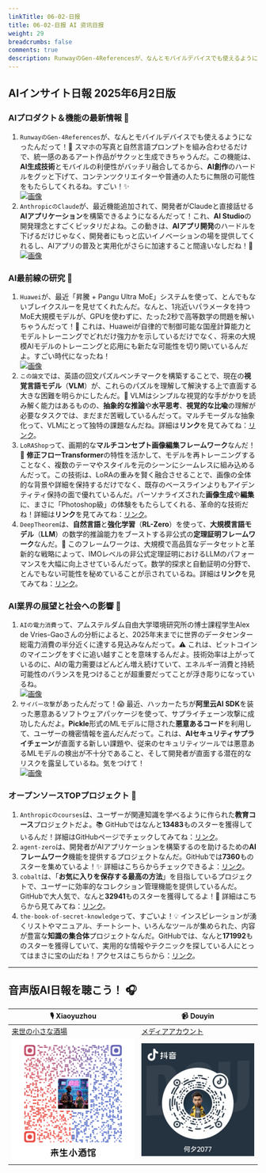 ```yaml
---
linkTitle: 06-02-日报
title: 06-02-日报 AI 资讯日报
weight: 29
breadcrumbs: false
comments: true
description: RunwayのGen-4Referencesが、なんとモバイルデバイスでも使えるようになったんだって！📱 スマホの写真と自然言語プロンプトを組み合わせるだけで、統一感のあるアート作品がサクッと生成できちゃうんだ。この機能は、AI生成技術とモバイルの利便性がバッチリ融合してるから、AI創作のハードルをグッと下げて、.
---
```

## AIインサイト日報 2025年6月2日版

### **AIプロダクト＆機能の最新情報** 🚀

1.  `RunwayのGen-4References`が、なんとモバイルデバイスでも使えるようになったんだって！📱 スマホの写真と自然言語プロンプトを組み合わせるだけで、統一感のあるアート作品がサクッと生成できちゃうんだ。この機能は、**AI生成技術**とモバイルの利便性がバッチリ融合してるから、**AI創作**のハードルをグッと下げて、コンテンツクリエイターや普通の人たちに無限の可能性をもたらしてくれるね。すごい！✨
    <br/> [![画像](https://raw.githubusercontent.com/justlovemaki/imagehub/refs/heads/main/images/2025/07/news_01k0253aybfg1rk90dmraa9j3w.avif)](https://raw.githubusercontent.com/justlovemaki/imagehub/refs/heads/main/images/2025/07/news_01k0253aybfg1rk90dmraa9j3w.avif) <br/>
2.  `AnthropicのClaude`が、最近機能追加されて、開発者がClaudeと直接話せる**AIアプリケーション**を構築できるようになるんだって！これ、**AI Studio**の開発理念とすごくピッタリだよね。この動きは、**AIアプリ開発**のハードルを下げるだけじゃなく、開発者にもっと広いイノベーションの場を提供してくれるし、AIアプリの普及と実用化がさらに加速すること間違いなしだね！🚀
    <br/> [![画像](https://raw.githubusercontent.com/justlovemaki/imagehub/refs/heads/main/images/2025/07/news_01k0253c6zfzg8wrn1yscdr5zw.avif)](https://raw.githubusercontent.com/justlovemaki/imagehub/refs/heads/main/images/2025/07/news_01k0253c6zfzg8wrn1yscdr5zw.avif) <br/>

### **AI最前線の研究** 🔬

1.  `Huawei`が、最近「昇騰 + Pangu Ultra MoE」システムを使って、とんでもないブレイクスルーを見せてくれたんだ。なんと、1兆近いパラメータを持つMoE大規模モデルが、GPUを使わずに、たった2秒で高等数学の問題を解いちゃうんだって！🤯 これは、Huaweiが自律的で制御可能な国産計算能力とモデルトレーニングでどれだけ強力かを示しているだけでなく、将来の大規模AIモデルのトレーニングと応用にも新たな可能性を切り開いているんだよ。すごい時代になったね！
    <br/> [![画像](https://raw.githubusercontent.com/justlovemaki/imagehub/refs/heads/main/images/2025/07/news_01k0253hbnemn8dh186w4p6p6k.avif)](https://raw.githubusercontent.com/justlovemaki/imagehub/refs/heads/main/images/2025/07/news_01k0253hbnemn8dh186w4p6p6k.avif) <br/>
2.  `この論文`では、英語の回文パズルベンチマークを構築することで、現在の**視覚言語モデル**（**VLM**）が、これらのパズルを理解して解決する上で直面する大きな困難を明らかにしたんだ。🤔 VLMはシンプルな視覚的な手がかりを読み解く能力はあるものの、**抽象的な推論**や**水平思考**、**視覚的な比喩**の理解が必要なタスクでは、まだまだ苦戦しているんだって。マルチモーダルな抽象化って、VLMにとって独特の課題なんだね。詳細は**リンク**を見てみてね：[リンク](https://arxiv.org/abs/2505.23759)。
3.  `LoRAShop`って、画期的な**マルチコンセプト画像編集フレームワーク**なんだ！🎨 **修正フローTransformer**の特性を活かして、モデルを再トレーニングすることなく、複数のテーマやスタイルを元のシーンにシームレスに組み込めるんだって。この技術は、LoRAの重みを賢く融合させることで、画像の全体的な背景や詳細を保持するだけでなく、既存のベースラインよりもアイデンティティ保持の面で優れているんだ。パーソナライズされた**画像生成**や**編集**に、まさに「Photoshop級」の体験をもたらしてくれる、革命的な技術だね！詳細は**リンク**を見てみてね：[リンク](https://arxiv.org/abs/2505.23758)。
4.  `DeepTheorem`は、**自然言語**と**強化学習**（**RL-Zero**）を使って、**大規模言語モデル**（**LLM**）の数学的推論能力をブーストする非公式の**定理証明フレームワーク**なんだ。🧠 このフレームワークは、大規模で高品質なデータセットと革新的な戦略によって、IMOレベルの非公式定理証明におけるLLMのパフォーマンスを大幅に向上させているんだって。数学的探求と自動証明の分野で、とんでもない可能性を秘めていることが示されているね。詳細は**リンク**を見てみてね：[リンク](https://arxiv.org/abs/2505.23754)。

### **AI業界の展望と社会への影響** 🤔

1.  `AIの電力消費`って、アムステルダム自由大学環境研究所の博士課程学生Alex de Vries-Gaoさんの分析によると、2025年末までに世界のデータセンター総電力消費の半分近くに達する見込みなんだって。⚠️ これは、ビットコインのマイニングをすぐに追い越すことを意味するんだよ。技術効率は上がっているのに、AIの電力需要はどんどん増え続けていて、エネルギー消費と持続可能性のバランスを見つけることが超重要だってことが浮き彫りになっているね。
    <br/> [![画像](https://raw.githubusercontent.com/justlovemaki/imagehub/refs/heads/main/images/2025/07/news_01k0253nf9e0n87swn53daqkb8.avif)](https://raw.githubusercontent.com/justlovemaki/imagehub/refs/heads/main/images/2025/07/news_01k0253nf9e0n87swn53daqkb8.avif) <br/>
2.  `サイバー攻撃`があったんだって！😱 最近、ハッカーたちが**阿里云AI SDK**を装った悪意あるソフトウェアパッケージを使って、サプライチェーン攻撃に成功したんだよ。**Pickle**形式のMLモデルに隠された**悪意あるコード**を利用して、ユーザーの機密情報を盗んだんだって。これは、**AIセキュリティサプライチェーン**が直面する新しい課題や、従来のセキュリティツールでは悪意あるMLモデルの検出が不十分であること、そして開発者が直面する潜在的なリスクを露呈しているね。気をつけて！
    <br/> [![画像](https://raw.githubusercontent.com/justlovemaki/imagehub/refs/heads/main/images/2025/07/news_01k0253rrdf8fta4b6fym16mdq.avif)](https://raw.githubusercontent.com/justlovemaki/imagehub/refs/heads/main/images/2025/07/news_01k0253rrdf8fta4b6fym16mdq.avif) <br/>

### **オープンソースTOPプロジェクト** 🌟

1.  `Anthropicのcourses`は、ユーザーが関連知識を学べるように作られた**教育コース**プロジェクトだよ。📚 GitHubではなんと**13483**ものスターを獲得しているんだ！詳細はGitHubページでチェックしてみてね：[リンク](https://github.com/anthropics/courses)。
2.  `agent-zero`は、開発者がAIアプリケーションを構築するのを助けるための**AIフレームワーク**機能を提供するプロジェクトなんだ。GitHubでは**7360**ものスターを集めているよ！✨ 詳細はこちらからチェックできるよ：[リンク](https://github.com/frdel/agent-zero)。
3.  `cobalt`は、「**お気に入りを保存する最高の方法**」を目指しているプロジェクトで、ユーザーに効率的なコレクション管理機能を提供しているんだ。GitHubで大人気で、なんと**32941**ものスターを獲得してるよ！🌟 詳細はこちらから見てみてね：[リンク](https://github.com/imputnet/cobalt)。
4.  `the-book-of-secret-knowledge`って、すごいよ！💡 インスピレーションが湧くリストやマニュアル、チートシート、いろんなツールが集められた、内容が豊富な**知識の集合体**プロジェクトなんだ。GitHubでは、なんと**171992**ものスターを獲得していて、実用的な情報やテクニックを探している人にとってはまさに宝の山だね！アクセスはこちらから：[リンク](https://github.com/trimstray/the-book-of-secret-knowledge)。

---

## **音声版AI日報を聴こう！** 🎧

| 🎙️ **Xiaoyuzhou** | 📹 **Douyin** |
| --- | --- |
| [来世の小さな酒場](https://www.xiaoyuzhoufm.com/podcast/683c62b7c1ca9cf575a5030e) | [メディアアカウント](https://www.douyin.com/user/MS4wLjABAAAAwpwqPQlu38sO38VyWgw9ZjDEnN4bMR5j8x111UxpseHR9DpB6-CveI5KRXOWuFwG) |
| ![小酒馆](https://raw.githubusercontent.com/justlovemaki/imagehub/refs/heads/main/logo/f959f7984e9163fc50d3941d79a7f262.md.png) | ![情报站](https://raw.githubusercontent.com/justlovemaki/imagehub/refs/heads/main/logo/7fc30805eeb831e1e2baa3a240683ca3.md.png) |